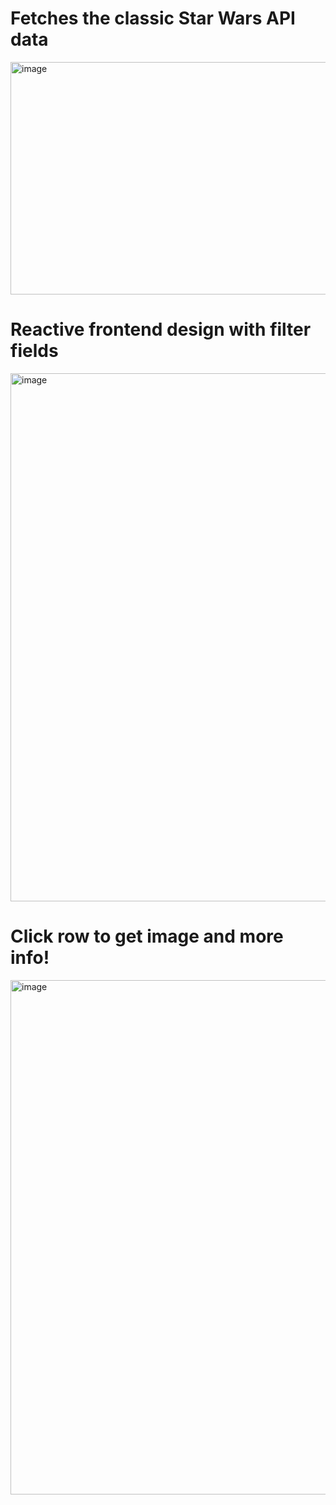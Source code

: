 # Fetches the classic Star Wars API data
<img width="1594" height="372" alt="image" src="https://github.com/user-attachments/assets/0a7f34ab-177e-4455-b5ee-887ad4c62524" />


# Reactive frontend design with filter fields
<img width="1617" height="845" alt="image" src="https://github.com/user-attachments/assets/adf503e9-d659-4cf0-9dfc-d7d0ee8ae49e" />

# Click row to get image and more info!
<img width="1617" height="823" alt="image" src="https://github.com/user-attachments/assets/a7d6e696-8a75-4689-9b42-7bab2bf3e29f" />

